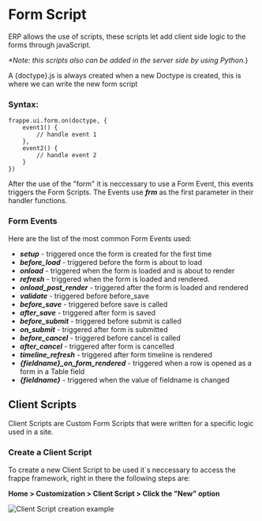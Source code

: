 # Form Script
ERP allows the use of scripts, these scripts let add client side logic to the forms through javaScript.

_*Note: this scripts also can be added in the server side by using Python._}

A {doctype}.js is always created when a new Doctype is created, this is where we can write the new form script

### Syntax:

```
frappe.ui.form.on(doctype, {
    event1() {
        // handle event 1
    },
    event2() {
        // handle event 2
    }
})

```

After the use of the "form" it is neccessary to use a Form Event, this events triggers the Form Scripts.
The Events use _**frm**_ as the first parameter in their handler functions. 

### Form Events

Here are the list of the most common Form Events used:
* _**setup**_ - triggered once the form is created for the first time
* _**before_load**_ - triggered before the form is about to load
* _**onload**_ - triggered when the form is loaded and is about to render
* _**refresh**_ - triggered when the form is loaded and rendered.
* _**onload_post_render**_ - triggered after the form is loaded and rendered
* _**validate**_ - triggered before before_save
* _**before_save**_ - triggered before save is called
* _**after_save**_ - triggered after form is saved
* _**before_submit**_ - triggered before submit is called
* _**on_submit**_ - triggered after form is submitted
* _**before_cancel**_ - triggered before cancel is called
* _**after_cancel**_ - triggered after form is cancelled
* _**timeline_refresh**_ - triggered after form timeline is rendered
* _**{fieldname}_on_form_rendered**_ - triggered when a row is opened as a form in a Table field
* _**{fieldname}**_ - triggered when the value of fieldname is changed

## Client Scripts

Client Scripts are Custom Form Scripts that were written for a specific logic used in a site.

### Create a Client Script

To create a new Client Script to be used it´s neccessary to access the frappe framework, right in there the following steps are:

**Home > Customization > Client Script > Click the "New" option**

![Client Script creation example](https://frappeframework.com/docs/assets/img/client-script-form.png)

